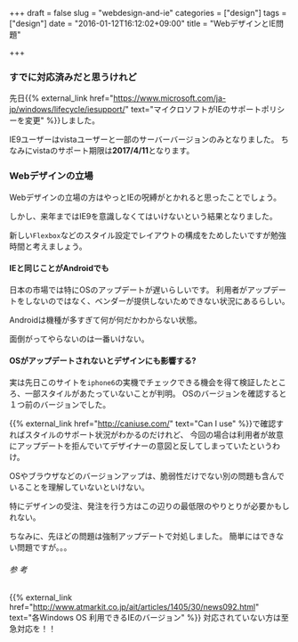 +++
draft = false
slug = "webdesign-and-ie"
categories = ["design"]
tags = ["design"]
date = "2016-01-12T16:12:02+09:00"
title = "WebデザインとIE問題"

+++

### すでに対応済みだと思うけれど
先日{{% external_link href="https://www.microsoft.com/ja-jp/windows/lifecycle/iesupport/" text="マイクロソフトがIEのサポートポリシーを変更" %}}しました。

IE9ユーザーはvistaユーザーと一部のサーバーバージョンのみとなりました。
ちなみにvistaのサポート期限は**2017/4/11**となります。

### Webデザインの立場
Webデザインの立場の方はやっとIEの呪縛がとかれると思ったことでしょう。

しかし、来年まではIE9を意識しなくてはいけないという結果となりました。

新しい``Flexbox``などのスタイル設定でレイアウトの構成をためしたいですが勉強時間と考えましょう。

#### IEと同じことがAndroidでも
日本の市場では特にOSのアップデートが遅いらしいです。
利用者がアップデートをしないのではなく、ベンダーが提供しないためできない状況にあるらしい。

Androidは機種が多すぎて何が何だかわからない状態。

面倒がってやらないのは一番いけない。

#### OSがアップデートされないとデザインにも影響する?
実は先日このサイトを``iphone6``の実機でチェックできる機会を得て検証したところ、一部スタイルがあたっていないことが判明。
OSのバージョンを確認すると１つ前のバージョンでした。

{{% external_link href="http://caniuse.com/" text="Can I use" %}}で確認すればスタイルのサポート状況がわかるのだけれど、
今回の場合は利用者が故意にアップデートを拒んでいてデザイナーの意図と反してしまっていたというわけ。

OSやブラウザなどのバージョンアップは、脆弱性だけでない別の問題も含んでいることを理解していないといけない。

特にデザインの受注、発注を行う方はこの辺りの最低限のやりとりが必要かもしれない。

ちなみに、先ほどの問題は強制アップデートで対処しました。
簡単にはできない問題ですが。。。


###### 参 考
{{% external_link href="http://www.atmarkit.co.jp/ait/articles/1405/30/news092.html" text="各Windows OS 利用できるIEのバージョン" %}}
対応されていない方は至急対応を！！
